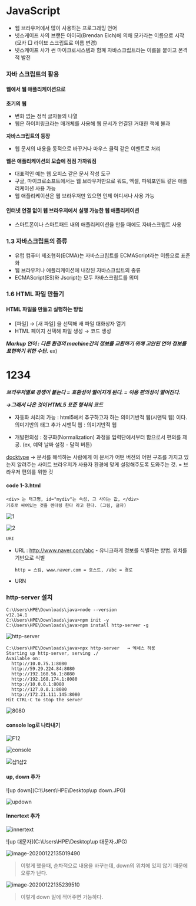 # JavaScript

* 웹  브라우저에서 많이 사용하는 프로그래밍 언어
* 넷스케이프 사의 브랜든 아이히(Brendan Eich)에 의해 모카라는 이름으로 시작 (모카 □ 라이브 스크립트로 이름 변경)
* 넷스케이프 사가 썬 마이크로시스템과 함꼐 자바스크립트라는 이름을 붙이고 본격적 발전



### 자바 스크립트의 활용

#### 웹에서 웹 애플리케이션으로

**초기의 웹**

* 변화 없는 정적 글자들의 나열
* 웹은 하이퍼링크라는 매개체를 사용해 웹 문서가 연결된 거대한 책에 불과

**자바스크립트의 등장**

* 웹 문서의 내용을 동적으로 바꾸거나 마우스 클릭 같은 이벤트로 처리

**웹은 애플리케이션의 모습에 점점 가까워짐**

* 대표적인 예는 웹 오피스 같은 문서 작성 도구
* 구글, 마이크로소프트에서는 웹 브라우저만으로 워드, 엑셀, 파워포인트 같은 애플리케이션 사용 가능
* 웹 애플리케이션은 웹 브라우저만 있으면 언제 어디서나 사용 가능

#### 인터넷 연결 없이 웹 브라우저에서 실행 가능한 웹 애플리케이션

* 스마트폰이나 스마트패드 내의 애플리케이션을 만들 때에도 자바스크립트 사용



### 1.3 자바스크립트의 종류

* 유럽 컴퓨터 제조협회(ECMA)는 자바스크립트를 ECMAScript라는 이름으로 표준화
* 웹 브라우저나 애플리케이션에 내장된 자바스크립트의 종류
* ECMAScript(ES)와 Jscript는 모두 자바스크립트를 의미



### 1.6 HTML 파일 만들기

#### HTML 파일을 만들고 실행하는 방법

* [파일] → [새 파일] 을 선택해 새 파일 대화상자 열기
* HTML 페이지 선택해 파일 생성 → 코드 생성

***Markup 언어 : 다른 환경의 machine간의 정보를 교환하기 위해 고안된 언어***
***정보를 표현하기 위한 수단.***  ex) <h1> 1234 </h1> 
***브라우저별로 경쟁이 붙는다  = 호환성이 떨어지게 된다. = 이용 편의성이 떨어진다.***

***→그래서 나온 것이 HTML5 표준 형식의 코드***

* 자동화 처리의 가능 : html5에서 추구하고자 하는 의미기반적 웹(시맨틱 웹) 이다. 의미기반의 태그 추가
  시맨틱 웹 : 의미기반적 웹

* 개발편의성 : 정규화(Normalization) 과정을 입력단에서부터 함으로서 편의를 제공. (ex, 예약 날짜 설정 - 달력 버튼)
  

[docktype](https://www.w3schools.com/tags/tag_doctype.asp)
→ 문서를 해석하는 사람에게 이 문서가 어떤 버전의 어떤 구조를 가지고 있는지 알려주는 사이트
     브라우저가 사용자 환경에 맞게 설정해주도록 도와주는 것. = 브라우저 편의를 위한 것



#### code 1-3.html

```
<div> 는 태그명, id="mydiv"는 속성, 그 사이는 값, </div>
기호로 싸여있는 것을 렌더링 한다 라고 한다. (그림, 글자)
```

![1](C:\Users\HPE\Desktop\1.JPG)

![2](C:\Users\HPE\Desktop\2.JPG)

`URI`

- URL : http://www.naver.com/abc - 유니크하게 정보를 식별하는 방법. 위치를 기반으로 식별

  ```
  http = 스킴, www.naver.com = 호스트, /abc = 경로
  ```

  

- URN



### http-server 설치

```
C:\Users\HPE\Downloads\java>node --version
v12.14.1
C:\Users\HPE\Downloads\java>npm init -y
C:\Users\HPE\Downloads\java>npm install http-server -g
```

![http-server](C:\Users\HPE\Desktop\http-server.JPG)



```
C:\Users\HPE\Downloads\java>npx http-server   → 엑세스 허용
Starting up http-server, serving ./
Available on:
  http://10.0.75.1:8080
  http://59.29.224.84:8080
  http://192.168.56.1:8080
  http://192.168.174.1:8080
  http://10.0.0.1:8080
  http://127.0.0.1:8080
  http://172.21.111.145:8080
Hit CTRL-C to stop the server  
```

![8080](C:\Users\HPE\Desktop\8080.JPG)

#### console log로 나타내기

![F12](C:\Users\HPE\Desktop\F12.JPG)

![console](C:\Users\HPE\Desktop\console.JPG)

![샵1샵2](C:\Users\HPE\Desktop\샵1샵2.JPG)

#### up, down 추가

![up down](C:\Users\HPE\Desktop\up down.JPG)

![updown](C:\Users\HPE\Desktop\updown.JPG)



#### Innertext 추가

![innertext](C:\Users\HPE\Desktop\innertext.JPG)

![up 대문자](C:\Users\HPE\Desktop\up 대문자.JPG)

![image-20200122135019490](C:\Users\HPE\AppData\Roaming\Typora\typora-user-images\image-20200122135019490.png)

> 이렇게 했을때, 순차적으로 내용을 바꾸는데, down의 위치에 있지 않기 때문에 오류가 난다.



![image-20200122135239510](C:\Users\HPE\AppData\Roaming\Typora\typora-user-images\image-20200122135239510.png)

> 이렇게 down 밑에 적어주면 가능하다.